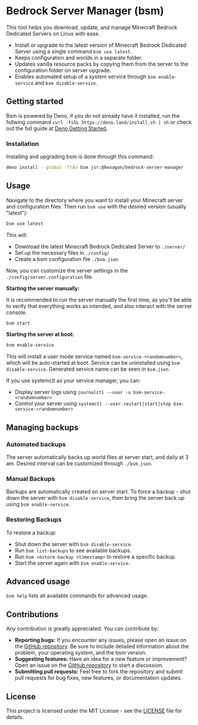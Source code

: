 # Bedrock Server Manager (bsm)

This tool helps you download, update, and manage Minecraft Bedrock Dedicated
Servers on Linux with ease.

- Install or upgrade to the latest version of Minecraft Bedrock Dedicated Server
  using a single command `bsm use latest`.
- Keeps configuration and worlds in a separate folder.
- Updates vanilla resource packs by copying them from the server to the
  configuration folder on server upgrade.
- Enables automated setup of a system service through `bsm enable-service` and
  `bsm disable-service`.

## Getting started

Bsm is powered by Deno, if you do not already have it installed, run the
follwing command `curl -fsSL https://deno.land/install.sh | sh` or check out the
full guide at <a href="https://docs.deno.com/runtime/#install-deno">Deno Getting
Started</a>.

### Installation

Installing and upgrading bsm is done through this command:

```bash
deno install --global -frAn bsm jsr:@hexagon/bedrock-server-manager
```

## Usage

Navigate to the directory where you want to install your Minecraft server and
configuration files. Then run `bsm use` with the desired version (usually
"latest"):

```bash
bsm use latest
```

This will:

- Download the latest Minecraft Bedrock Dedicated Server to `./server/`
- Set up the necessary files in `./config/`
- Create a bsm configuration file `./bsm.json`

Now, you can customize the server settings in the
`./config/server.configuration` file.

**Starting the server manually:**

It is recommended to run the server manually the first time, as you'll be able
to verify that everything works as intended, and also interact with the server
console.

```bash
bsm start
```

**Starting the server at boot:**

```bash
bsm enable-service
```

This will install a user mode service named `bsm-service-<randomnumber>`, which
will be auto-started at boot. Service can be uninstalled using
`bsm disable-service`. Generated service name can be seen in `bsm.json`.

If you use systemctl as your service manager, you can:

- Display server logs using `journalctl --user -u bsm-service-<randomnumber>`
- Control your server using
  `systemctl --user restart|start|stop bsm-service-<randomnumber>`

## Managing backups

### Automated backups

The server automatically backs up world files at server start, and daily at 3
am. Desired interval can be customized through `./bsm.json`.

### Manual Backups

Backups are automatically created on server start. To force a backup - shut down
the server with `bsm disable-service`, then bring the server back up using
`bsm enable-service`.

### Restoring Backups

To restore a backup:

- Shut down the server with `bsm disable-service`.
- Run `bsm list-backups` to see available backups.
- Run `bsm restore-backup <timestamp>` to restore a specific backup.
- Start the server again with `bsm enable-service`.

## Advanced usage

`bsm help` lists all available commands for advanced usage.

## Contributions

Any contribution is greatly appreciated. You can contribute by:

- **Reporting bugs:** If you encounter any issues, please open an issue on the
  [GitHub repository](https://github.com/Hexagon/bedrock-server-manager/issues).
  Be sure to include detailed information about the problem, your operating
  system, and the bsm version.
- **Suggesting features:** Have an idea for a new feature or improvement? Open
  an issue on the
  [GitHub repository](https://github.com/Hexagon/bedrock-server-manager/issues)
  to start a discussion.
- **Submitting pull requests:** Feel free to fork the repository and submit pull
  requests for bug fixes, new features, or documentation updates.

## License

This project is licensed under the MIT License - see the [LICENSE](LICENSE) file
for details.
